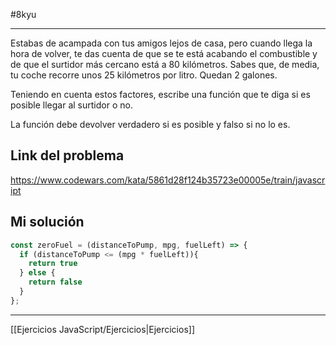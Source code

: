 #8kyu 
___
Estabas de acampada con tus amigos lejos de casa, pero cuando llega la hora de volver, te das cuenta de que se te está acabando el combustible y de que el surtidor más cercano está a 80 kilómetros. Sabes que, de media, tu coche recorre unos 25 kilómetros por litro. Quedan 2 galones.  
  
Teniendo en cuenta estos factores, escribe una función que te diga si es posible llegar al surtidor o no.  
  
La función debe devolver verdadero si es posible y falso si no lo es.
## Link del problema

https://www.codewars.com/kata/5861d28f124b35723e00005e/train/javascript
## Mi solución 

```js
const zeroFuel = (distanceToPump, mpg, fuelLeft) => {
  if (distanceToPump <= (mpg * fuelLeft)){
    return true
  } else {
    return false
  }
};
```

__________

[[Ejercicios JavaScript/Ejercicios|Ejercicios]]